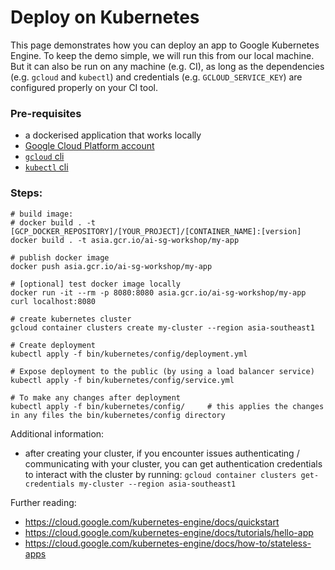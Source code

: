 # Deploy on Kubernetes

This page demonstrates how you can deploy an app to Google Kubernetes Engine. To keep the demo simple, we will run this from our local machine. But it can also be run on any machine (e.g. CI), as long as the dependencies (e.g. `gcloud` and `kubectl`) and credentials (e.g. `GCLOUD_SERVICE_KEY`) are configured properly on your CI tool.

### Pre-requisites
- a dockerised application that works locally
- [Google Cloud Platform account](https://console.cloud.google.com)
- [`gcloud` cli](https://cloud.google.com/sdk/gcloud/)
- [`kubectl` cli](https://kubernetes.io/docs/tasks/tools/install-kubectl/)

### Steps:

```shell
# build image:
# docker build . -t [GCP_DOCKER_REPOSITORY]/[YOUR_PROJECT]/[CONTAINER_NAME]:[version]
docker build . -t asia.gcr.io/ai-sg-workshop/my-app

# publish docker image
docker push asia.gcr.io/ai-sg-workshop/my-app

# [optional] test docker image locally
docker run -it --rm -p 8080:8080 asia.gcr.io/ai-sg-workshop/my-app
curl localhost:8080

# create kubernetes cluster
gcloud container clusters create my-cluster --region asia-southeast1

# Create deployment
kubectl apply -f bin/kubernetes/config/deployment.yml

# Expose deployment to the public (by using a load balancer service)
kubectl apply -f bin/kubernetes/config/service.yml

# To make any changes after deployment
kubectl apply -f bin/kubernetes/config/     # this applies the changes in any files the bin/kubernetes/config directory
```

Additional information:
- after creating your cluster, if you encounter issues authenticating / communicating with your cluster, you can get authentication credentials to interact with the cluster by running: `gcloud container clusters get-credentials my-cluster --region asia-southeast1`

Further reading:
- https://cloud.google.com/kubernetes-engine/docs/quickstart
- https://cloud.google.com/kubernetes-engine/docs/tutorials/hello-app
- https://cloud.google.com/kubernetes-engine/docs/how-to/stateless-apps
